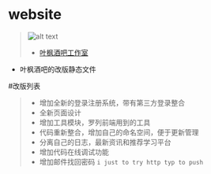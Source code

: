 ﻿# website
> ![alt text](http://www.yefengbar.com/mySite/img/logo.png "叶枫酒吧工作室")
> * [叶枫酒吧工作室](http://www.yefengbar.com/)
* 叶枫酒吧的改版静态文件

#改版列表
> * 增加全新的登录注册系统，带有第三方登录整合
> * 全新页面设计
> * 增加工具模块，罗列前端用到的工具
> * 代码重新整合，增加自己的命名空间，便于更新管理
> * 分离自己的日志，最新资讯和推荐学习平台
> * 增加代码在线调试功能
> * 增加邮件找回密码
> `i just to try http typ to push`
